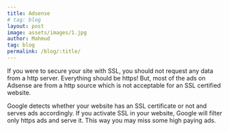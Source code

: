 ```yaml
---
title: Adsense
# tag: blog
layout: post
image: assets/images/1.jpg
author: Mahmud
tag: blog
permalink: /blog/:title/
---
```


If you were to secure your site with SSL, you should not request any data from a http server. Everything should be https! But, most of the ads on Adsense are from a http source which is not acceptable for an SSL certified website.

Google detects whether your website has an SSL certificate or not and serves ads accordingly. If you activate SSL in your website, Google will filter only https ads and serve it. This way you may miss some high paying ads.